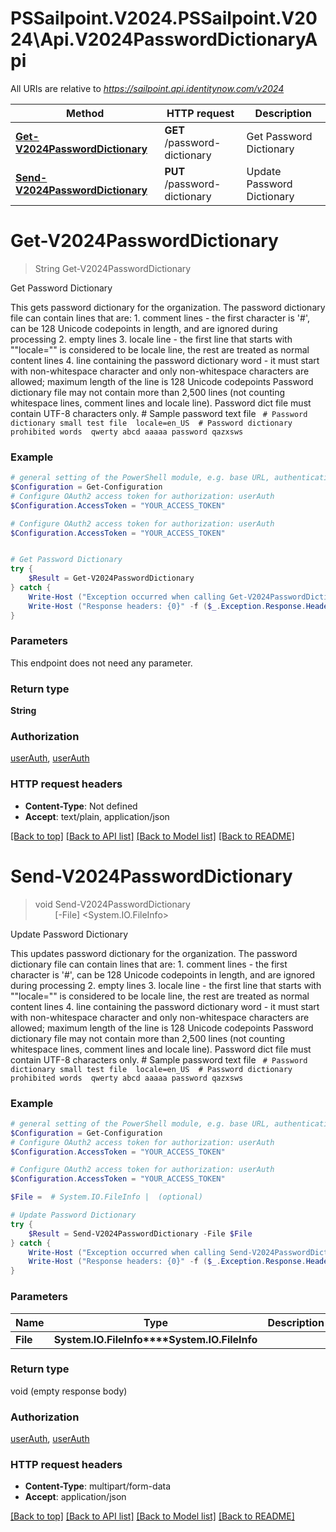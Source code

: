 # PSSailpoint.V2024.PSSailpoint.V2024\Api.V2024PasswordDictionaryApi

All URIs are relative to *https://sailpoint.api.identitynow.com/v2024*

Method | HTTP request | Description
------------- | ------------- | -------------
[**Get-V2024PasswordDictionary**](V2024PasswordDictionaryApi.md#Get-V2024PasswordDictionary) | **GET** /password-dictionary | Get Password Dictionary
[**Send-V2024PasswordDictionary**](V2024PasswordDictionaryApi.md#Send-V2024PasswordDictionary) | **PUT** /password-dictionary | Update Password Dictionary


<a id="Get-V2024PasswordDictionary"></a>
# **Get-V2024PasswordDictionary**
> String Get-V2024PasswordDictionary<br>

Get Password Dictionary

This gets password dictionary for the organization. The password dictionary file can contain lines that are: 1. comment lines - the first character is '#', can be 128 Unicode codepoints in length, and are ignored during processing 2. empty lines 3. locale line - the first line that starts with ""locale="" is considered to be locale line, the rest are treated as normal content lines 4. line containing the password dictionary word - it must start with non-whitespace character and only non-whitespace characters are allowed;         maximum length of the line is 128 Unicode codepoints   Password dictionary file may not contain more than 2,500 lines (not counting whitespace lines, comment lines and locale line).   Password dict file must contain UTF-8 characters only.  # Sample password text file  ```  # Password dictionary small test file  locale=en_US  # Password dictionary prohibited words  qwerty abcd aaaaa password qazxsws  ```

### Example
```powershell
# general setting of the PowerShell module, e.g. base URL, authentication, etc
$Configuration = Get-Configuration
# Configure OAuth2 access token for authorization: userAuth
$Configuration.AccessToken = "YOUR_ACCESS_TOKEN"

# Configure OAuth2 access token for authorization: userAuth
$Configuration.AccessToken = "YOUR_ACCESS_TOKEN"


# Get Password Dictionary
try {
    $Result = Get-V2024PasswordDictionary
} catch {
    Write-Host ("Exception occurred when calling Get-V2024PasswordDictionary: {0}" -f ($_.ErrorDetails | ConvertFrom-Json))
    Write-Host ("Response headers: {0}" -f ($_.Exception.Response.Headers | ConvertTo-Json))
}
```

### Parameters
This endpoint does not need any parameter.

### Return type

**String**

### Authorization

[userAuth](../README.md#userAuth), [userAuth](../README.md#userAuth)

### HTTP request headers

 - **Content-Type**: Not defined
 - **Accept**: text/plain, application/json

[[Back to top]](#) [[Back to API list]](../README.md#documentation-for-api-endpoints) [[Back to Model list]](../README.md#documentation-for-models) [[Back to README]](../README.md)

<a id="Send-V2024PasswordDictionary"></a>
# **Send-V2024PasswordDictionary**
> void Send-V2024PasswordDictionary<br>
> &nbsp;&nbsp;&nbsp;&nbsp;&nbsp;&nbsp;&nbsp;&nbsp;[-File] <System.IO.FileInfo><br>

Update Password Dictionary

This updates password dictionary for the organization. The password dictionary file can contain lines that are: 1. comment lines - the first character is '#', can be 128 Unicode codepoints in length, and are ignored during processing 2. empty lines 3. locale line - the first line that starts with ""locale="" is considered to be locale line, the rest are treated as normal content lines 4. line containing the password dictionary word - it must start with non-whitespace character and only non-whitespace characters are allowed;         maximum length of the line is 128 Unicode codepoints   Password dictionary file may not contain more than 2,500 lines (not counting whitespace lines, comment lines and locale line).   Password dict file must contain UTF-8 characters only.  # Sample password text file  ```  # Password dictionary small test file  locale=en_US  # Password dictionary prohibited words  qwerty abcd aaaaa password qazxsws  ```

### Example
```powershell
# general setting of the PowerShell module, e.g. base URL, authentication, etc
$Configuration = Get-Configuration
# Configure OAuth2 access token for authorization: userAuth
$Configuration.AccessToken = "YOUR_ACCESS_TOKEN"

# Configure OAuth2 access token for authorization: userAuth
$Configuration.AccessToken = "YOUR_ACCESS_TOKEN"

$File =  # System.IO.FileInfo |  (optional)

# Update Password Dictionary
try {
    $Result = Send-V2024PasswordDictionary -File $File
} catch {
    Write-Host ("Exception occurred when calling Send-V2024PasswordDictionary: {0}" -f ($_.ErrorDetails | ConvertFrom-Json))
    Write-Host ("Response headers: {0}" -f ($_.Exception.Response.Headers | ConvertTo-Json))
}
```

### Parameters

Name | Type | Description  | Notes
------------- | ------------- | ------------- | -------------
 **File** | **System.IO.FileInfo****System.IO.FileInfo**|  | [optional] 

### Return type

void (empty response body)

### Authorization

[userAuth](../README.md#userAuth), [userAuth](../README.md#userAuth)

### HTTP request headers

 - **Content-Type**: multipart/form-data
 - **Accept**: application/json

[[Back to top]](#) [[Back to API list]](../README.md#documentation-for-api-endpoints) [[Back to Model list]](../README.md#documentation-for-models) [[Back to README]](../README.md)

